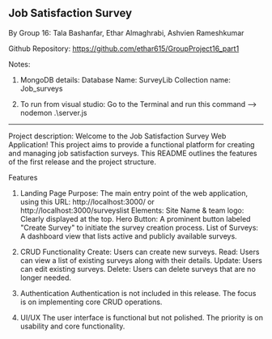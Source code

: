 ## Job Satisfaction Survey
By Group 16: Tala Bashanfar, Ethar Almaghrabi, Ashvien Rameshkumar 

Github Repository: https://github.com/ethar615/GroupProject16_part1 

Notes: 
1. MongoDB details:
Database Name: SurveyLib
Collection name: Job_surveys

2. To run from visual studio: Go to the Terminal and run this command --> nodemon .\server.js
-----------------------------
Project description:
Welcome to the Job Satisfaction Survey Web Application! This project aims to provide a functional platform for creating and managing job satisfaction surveys. This README outlines the features of the first release and the project structure.

Features
1. Landing Page
Purpose: The main entry point of the web application, using this URL: http://localhost:3000/ or http://localhost:3000/surveyslist
Elements:
Site Name & team logo: Clearly displayed at the top.
Hero Button: A prominent button labeled "Create Survey" to initiate the survey creation process.
List of Surveys: A dashboard view that lists active and publicly available surveys.

2. CRUD Functionality
Create: Users can create new surveys.
Read: Users can view a list of existing surveys along with their details.
Update: Users can edit existing surveys.
Delete: Users can delete surveys that are no longer needed.

3. Authentication
Authentication is not included in this release. The focus is on implementing core CRUD operations.

4. UI/UX
The user interface is functional but not polished. The priority is on usability and core functionality.